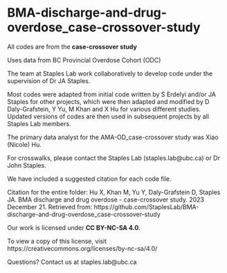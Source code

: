 # BMA-discharge-and-drug-overdose_case-crossover-study

<p> All codes are from the <b>case-crossover study</b></p>
<p>Uses data from BC Provincial Overdose Cohort (ODC)</p>
<p>The team at Staples Lab work collaboratively to develop code under the supervision of Dr JA Staples.</p>
<p>Most codes were adapted from initial code written by S Erdelyi and/or JA Staples for other projects, which were then adapted 
and modified by D Daly-Grafstein, Y Yu, M Khan and X Hu for various different studies. Updated versions of codes
are then used in subsequent projects by all Staples Lab members.</p>
<p>The primary data analyst for the AMA-OD_case-crossover study was Xiao (Nicole) Hu.</p>
<p>For crosswalks, please contact the Staples Lab (staples.lab@ubc.ca) or Dr John Staples.</p>

<p>We have included a suggested citation for each code file.</p> 
<p>Citation for the entire folder: Hu X, Khan M, Yu Y, Daly-Grafstein D, Staples JA. BMA discharge and drug overdose - case-crossover study. 2023 December 21. Retrieved from: https://github.com/StaplesLab/BMA-discharge-and-drug-overdose_case-crossover-study</p>

<p>Our work is licensed under <b>CC BY-NC-SA 4.0</b>.</p> 
<p>To view a copy of this license, visit https://creativecommons.org/licenses/by-nc-sa/4.0/</p>
<p>Questions? Contact us at staples.lab@ubc.ca</p>
